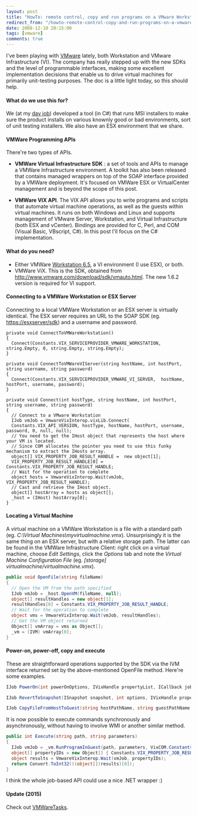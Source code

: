 ```yaml
---
layout: post
title: "HowTo: remote control, copy and run programs on a VMware Workstation or VI server using VIX APIs"
redirect_from: "/howto-remote-control-copy-and-run-programs-on-a-vmware-workstation-or-vi-server-using-vix-apis"
date: 2008-12-10 20:15:00
tags: [vmware]
comments: true
---
```

I've been playing with [VMware](http://www.vmware.com/) lately, both Workstation and VMware Infrastructure (VI). The company has really stepped up with the new SDKs and the level of programmable interfaces, making some excellent implementation decisions that enable us to drive virtual machines for primarily unit-testing purposes. The doc is a little light today, so this should help.

#### What do we use this for?

We (at my [day job](http://www.appsecinc.com/aboutus/index.shtml)) developed a tool (in C#) that runs MSI installers to make sure the product installs on various knownly good or bad environments, sort of unit testing installers. We also have an ESX environment that we share.

#### VMWare Programming APIs

There're two types of APIs.

- **VMWare Virtual Infrastructure SDK** : a set of tools and APIs to manage a VMWare Infrastructure environment. A toolkit has also been released that contains managed wrappers on top of the SOAP interface provided by a VMWare deployment. It's focused on VMWare ESX or VirtualCenter management and is beyond the scope of this post.

- **VMWare VIX API**. The VIX API allows you to write programs and scripts that automate virtual machine operations, as well as the guests within virtual machines. It runs on both Windows and Linux and supports management of VMware Server, Workstation, and Virtual Infrastructure (both ESX and vCenter). Bindings are provided for C, Perl, and COM (Visual Basic, VBscript, C#). In this post I'll focus on the C# implementation.

#### What do you need?

- Either VMWare [Workstation 6.5](http://www.vmware.com/download/ws/), a VI environment (I use ESX), or both.
- VMWare ViX. This is the SDK, obtained from  [<u>http://www.vmware.com/download/sdk/vmauto.html</u>](http://www.vmware.com/download/sdk/vmauto.html). The new 1.6.2 version is required for VI support.

#### Connecting to a VMWare Workstation or ESX Server

Connecting to a local VMWare Workstation or an ESX server is virtually identical. The ESX server requires an URL to the SOAP SDK (eg. [https://esxserver/sdk](https://esxserver/sdk)) and a username and password.

```charp
private void ConnectToVMWareWorkstation()
{
  Connect(Constants.VIX_SERVICEPROVIDER_VMWARE_WORKSTATION, string.Empty, 0, string.Empty, string.Empty);
}

private void ConnectToVMWareVIServer(string hostName, int hostPort, string username, string password)
{
  Connect(Constants.VIX_SERVICEPROVIDER_VMWARE_VI_SERVER,  hostName, hostPort, username, password);
}

private void Connect(int hostType, string hostName, int hostPort, string username, string password)
{
  // Connect to a VMware Workstation
  IJob vmJob = VmwareVixInterop.vixLib.Connect(
  Constants.VIX_API_VERSION, hostType, hostName, hostPort, username, password, 0, null, null);
  // You need to get the IHost object that represents the host where your VM is located.
  // Since COM allocates the pointer you need to use this funky mechanism to extract the IHosts array.
  object[] VIX_PROPERTY_JOB_RESULT_HANDLE =  new object[1];
  VIX_PROPERTY_JOB_RESULT_HANDLE[0] = Constants.VIX_PROPERTY_JOB_RESULT_HANDLE;
  // Wait for the operation to complete
  object hosts = VmwareVixInterop.Wait(vmJob, VIX_PROPERTY_JOB_RESULT_HANDLE);
  // Cast and retrieve the IHost object.
  object[] hostArray = hosts as object[];
  _host = (IHost) hostArray[0];
}
```

#### Locating a Virtual Machine

A virtual machine on a VMWare Workstation is a file with a standard path (eg. _C:\Virtual Machines\myvirtualmachine.vmx_). Unsurprisingly it is the same thing on an ESX server, but with a relative storage path. The latter can be found in the VMWare Infrastructure Client: right click on a virtual machine, choose _Edit Settings_, click the _Options_ tab and note the _Virtual Machine Configuration File_ (eg. _[storage] virtualmachine/virtualmachine.vmx_).

```cs
public void OpenFile(string fileName)
{
  // Open the VM from the path specified
  IJob vmJob = _host.OpenVM(fileName, null);
  object[] resultHandles = new object[1];
  resultHandles[0] = Constants.VIX_PROPERTY_JOB_RESULT_HANDLE;
  // Wait for the operation to complete
  object vms = VmwareVixInterop.Wait(vmJob, resultHandles);
  // Get the VM object returned
  Object[] vmArray = vms as Object[];
  _vm = (IVM) vmArray[0];
}
```

#### Power-on, power-off, copy and execute

These are straightforward operations supported by the SDK via the IVM interface returned set by the above-mentioned OpenFile method. Here're some examples.

```cs
IJob PowerOn(int powerOnOptions, IVixHandle propertyList, ICallback jobDoneCallback);

IJob RevertToSnapshot(ISnapshot snapshot, int options, IVixHandle propertyList, ICallback jobDoneCallback);

IJob CopyFileFromHostToGuest(string hostPathName, string guestPathName, int options, IVixHandle propertyList, ICallback jobDoneCallback);
```

It is now possible to execute commands synchronously and asynchronously, without having to involve WMI or another similar method.

```cs
public int Execute(string path, string parameters)
{
  IJob vmJob = _vm.RunProgramInGuest(path, parameters, VixCOM.Constants.VIX_RUNPROGRAM_ACTIVATE_WINDOW, null, null);
  object[] propertyIDs = new Object[] { Constants.VIX_PROPERTY_JOB_RESULT_GUEST_PROGRAM_EXIT_CODE };
  object results = VmwareVixInterop.Wait(vmJob, propertyIDs);
  return Convert.ToInt32(((object[])results)[0]);
}
```

I think the whole job-based API could use a nice .NET wrapper :)

#### Update (2015)

Check out [VMWareTasks](https://github.com/dblock/vmwaretasks).

